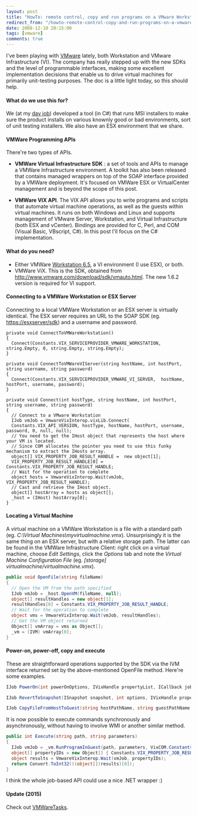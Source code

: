 ```yaml
---
layout: post
title: "HowTo: remote control, copy and run programs on a VMware Workstation or VI server using VIX APIs"
redirect_from: "/howto-remote-control-copy-and-run-programs-on-a-vmware-workstation-or-vi-server-using-vix-apis"
date: 2008-12-10 20:15:00
tags: [vmware]
comments: true
---
```

I've been playing with [VMware](http://www.vmware.com/) lately, both Workstation and VMware Infrastructure (VI). The company has really stepped up with the new SDKs and the level of programmable interfaces, making some excellent implementation decisions that enable us to drive virtual machines for primarily unit-testing purposes. The doc is a little light today, so this should help.

#### What do we use this for?

We (at my [day job](http://www.appsecinc.com/aboutus/index.shtml)) developed a tool (in C#) that runs MSI installers to make sure the product installs on various knownly good or bad environments, sort of unit testing installers. We also have an ESX environment that we share.

#### VMWare Programming APIs

There're two types of APIs.

- **VMWare Virtual Infrastructure SDK** : a set of tools and APIs to manage a VMWare Infrastructure environment. A toolkit has also been released that contains managed wrappers on top of the SOAP interface provided by a VMWare deployment. It's focused on VMWare ESX or VirtualCenter management and is beyond the scope of this post.

- **VMWare VIX API**. The VIX API allows you to write programs and scripts that automate virtual machine operations, as well as the guests within virtual machines. It runs on both Windows and Linux and supports management of VMware Server, Workstation, and Virtual Infrastructure (both ESX and vCenter). Bindings are provided for C, Perl, and COM (Visual Basic, VBscript, C#). In this post I'll focus on the C# implementation.

#### What do you need?

- Either VMWare [Workstation 6.5](http://www.vmware.com/download/ws/), a VI environment (I use ESX), or both.
- VMWare ViX. This is the SDK, obtained from  [<u>http://www.vmware.com/download/sdk/vmauto.html</u>](http://www.vmware.com/download/sdk/vmauto.html). The new 1.6.2 version is required for VI support.

#### Connecting to a VMWare Workstation or ESX Server

Connecting to a local VMWare Workstation or an ESX server is virtually identical. The ESX server requires an URL to the SOAP SDK (eg. [https://esxserver/sdk](https://esxserver/sdk)) and a username and password.

```charp
private void ConnectToVMWareWorkstation()
{
  Connect(Constants.VIX_SERVICEPROVIDER_VMWARE_WORKSTATION, string.Empty, 0, string.Empty, string.Empty);
}

private void ConnectToVMWareVIServer(string hostName, int hostPort, string username, string password)
{
  Connect(Constants.VIX_SERVICEPROVIDER_VMWARE_VI_SERVER,  hostName, hostPort, username, password);
}

private void Connect(int hostType, string hostName, int hostPort, string username, string password)
{
  // Connect to a VMware Workstation
  IJob vmJob = VmwareVixInterop.vixLib.Connect(
  Constants.VIX_API_VERSION, hostType, hostName, hostPort, username, password, 0, null, null);
  // You need to get the IHost object that represents the host where your VM is located.
  // Since COM allocates the pointer you need to use this funky mechanism to extract the IHosts array.
  object[] VIX_PROPERTY_JOB_RESULT_HANDLE =  new object[1];
  VIX_PROPERTY_JOB_RESULT_HANDLE[0] = Constants.VIX_PROPERTY_JOB_RESULT_HANDLE;
  // Wait for the operation to complete
  object hosts = VmwareVixInterop.Wait(vmJob, VIX_PROPERTY_JOB_RESULT_HANDLE);
  // Cast and retrieve the IHost object.
  object[] hostArray = hosts as object[];
  _host = (IHost) hostArray[0];
}
```

#### Locating a Virtual Machine

A virtual machine on a VMWare Workstation is a file with a standard path (eg. _C:\Virtual Machines\myvirtualmachine.vmx_). Unsurprisingly it is the same thing on an ESX server, but with a relative storage path. The latter can be found in the VMWare Infrastructure Client: right click on a virtual machine, choose _Edit Settings_, click the _Options_ tab and note the _Virtual Machine Configuration File_ (eg. _[storage] virtualmachine/virtualmachine.vmx_).

```cs
public void OpenFile(string fileName)
{
  // Open the VM from the path specified
  IJob vmJob = _host.OpenVM(fileName, null);
  object[] resultHandles = new object[1];
  resultHandles[0] = Constants.VIX_PROPERTY_JOB_RESULT_HANDLE;
  // Wait for the operation to complete
  object vms = VmwareVixInterop.Wait(vmJob, resultHandles);
  // Get the VM object returned
  Object[] vmArray = vms as Object[];
  _vm = (IVM) vmArray[0];
}
```

#### Power-on, power-off, copy and execute

These are straightforward operations supported by the SDK via the IVM interface returned set by the above-mentioned OpenFile method. Here're some examples.

```cs
IJob PowerOn(int powerOnOptions, IVixHandle propertyList, ICallback jobDoneCallback);

IJob RevertToSnapshot(ISnapshot snapshot, int options, IVixHandle propertyList, ICallback jobDoneCallback);

IJob CopyFileFromHostToGuest(string hostPathName, string guestPathName, int options, IVixHandle propertyList, ICallback jobDoneCallback);
```

It is now possible to execute commands synchronously and asynchronously, without having to involve WMI or another similar method.

```cs
public int Execute(string path, string parameters)
{
  IJob vmJob = _vm.RunProgramInGuest(path, parameters, VixCOM.Constants.VIX_RUNPROGRAM_ACTIVATE_WINDOW, null, null);
  object[] propertyIDs = new Object[] { Constants.VIX_PROPERTY_JOB_RESULT_GUEST_PROGRAM_EXIT_CODE };
  object results = VmwareVixInterop.Wait(vmJob, propertyIDs);
  return Convert.ToInt32(((object[])results)[0]);
}
```

I think the whole job-based API could use a nice .NET wrapper :)

#### Update (2015)

Check out [VMWareTasks](https://github.com/dblock/vmwaretasks).

